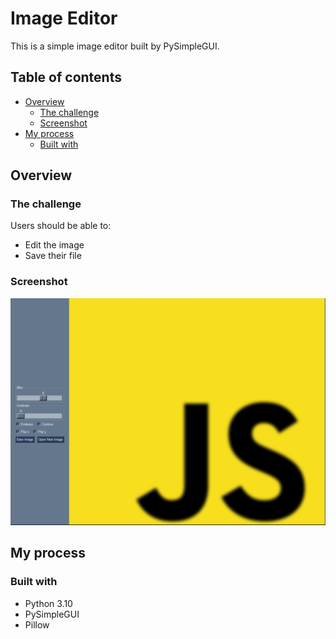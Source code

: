 # Image Editor

This is a simple image editor built by PySimpleGUI.

## Table of contents

- [Overview](#overview)
  - [The challenge](#the-challenge)
  - [Screenshot](#screenshot)
- [My process](#my-process)
  - [Built with](#built-with)

## Overview

### The challenge

Users should be able to:

- Edit the image
- Save their file

### Screenshot

![screenshot](https://github.com/erinchocolate/build-my-own-x/blob/master/Graphic%20User%20Interface/python-image-editor/screenshot.png)

## My process

### Built with

- Python 3.10
- PySimpleGUI
- Pillow

